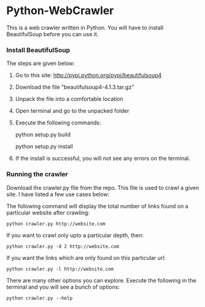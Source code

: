 # Python-WebCrawler

This is a web crawler written in Python. You will have to install BeautifulSoup before you can use it.


### Install BeautifulSoup

The steps are given below: 

1) Go to this site: http://pypi.python.org/pypi/beautifulsoup4 

2) Download the file "beautifulsoup4-4.1.3.tar.gz" 

3) Unpack the file into a comfortable location 

4) Open terminal and go to the unpacked folder 

5) Execute the following commands: 

	python setup.py build 

	python setup.py install 

6) If the install is successful, you will not see any errors on the terminal. 


### Running the crawler

Download the crawler.py file from the repo. This file is used to crawl a given site. I have listed a few use cases below:

The following command will display the total number of links found on a particular website after crawling:
	
	python crawler.py http://website.com

If you want to crawl only upto a particular depth, then:
	
	python crawler.py -d 2 http://website.com

If you want the links which are only found on this particular url:
	
	python crawler.py -l http://website.com

There are many other options you can explore. Execute the following in the terminal and you will see a bunch of options:
	
	python crawler.py --help

